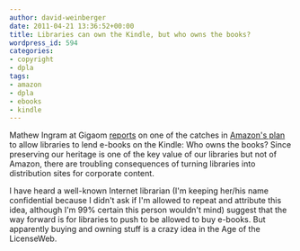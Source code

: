 ```yaml
---
author: david-weinberger
date: 2011-04-21 13:36:52+00:00
title: Libraries can own the Kindle, but who owns the books?
wordpress_id: 594
categories:
- copyright
- dpla
tags:
- amazon
- dpla
- ebooks
- kindle
---
```


Mathew Ingram at Gigaom [reports](http://gigaom.com/2011/04/20/amazon-launches-library-lending-but-who-owns-the-books/) on one of the catches in [Amazon's plan](http://phx.corporate-ir.net/phoenix.zhtml?c=176060%03p=irol-newsArticle%03ID=1552678%03highlight) to allow libraries to lend e-books on the Kindle: Who owns the books? Since preserving our heritage is one of the key value of our libraries but not of Amazon, there are troubling consequences of turning libraries into distribution sites for corporate content.

I have heard a well-known Internet librarian (I'm keeping her/his name confidential because I didn't ask if I'm allowed to repeat and attribute this idea, although I'm 99% certain this person wouldn't mind) suggest that the way forward is for libraries to push to be allowed to buy e-books. But apparently buying and owning stuff is a crazy idea in the Age of the LicenseWeb.
